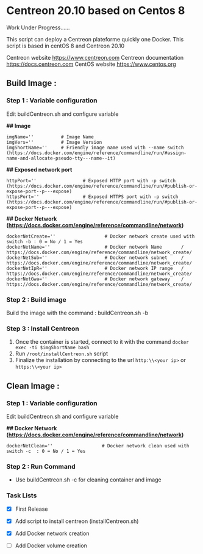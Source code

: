 # Centreon 20.10 based on Centos 8

Work Under Progress......

This script can deploy a Centreon plateforme quickly one Docker. This script is based in centOS 8 and Centreon 20.10

Centreon website           https://www.centreon.com
Centreon documentation     https://docs.centreon.com
CentOS website             https://www.centos.org

## Build Image :

### Step 1 : Variable configuration

Edit buildCentreon.sh and configure variable

**## Image**
```
imgName=''          # Image Name
imgVers=''          # Image Version
imgShortName=''     # Friendly image name used with --name switch (https://docs.docker.com/engine/reference/commandline/run/#assign-name-and-allocate-pseudo-tty---name--it)
```

**## Exposed network port**
```
httpPort=''                 # Exposed HTTP port with -p switch   (https://docs.docker.com/engine/reference/commandline/run/#publish-or-expose-port--p---expose)
httpsPort=''                # Exposed HTTPS port with -p switch  (https://docs.docker.com/engine/reference/commandline/run/#publish-or-expose-port--p---expose)
```

**## Docker Network (https://docs.docker.com/engine/reference/commandline/network)**
```
dockerNetCreate=''                  # Docker network create used with switch -b : 0 = No / 1 = Yes
dockerNetName=''                    # Docker network Name       / https://docs.docker.com/engine/reference/commandline/network_create/
dockerNetSub=''                     # Docker network subnet     / https://docs.docker.com/engine/reference/commandline/network_create/
dockerNetIpR=''                     # Docker network IP range   / https://docs.docker.com/engine/reference/commandline/network_create/
dockerNetGwa=''                     # Docker network gateway    / https://docs.docker.com/engine/reference/commandline/network_create/
```

### Step 2 : Build image

Build the image with the command : buildCentreon.sh -b

### Step 3 : Install Centreon

1. Once the container is started, connect to it with the command ``` docker exec -ti $imgShortName bash ```
2. Run ```/root/installCentreon.sh``` script
3. Finalize the installation by connecting to the url ```http:\\<your ip>``` or ```https:\\<your ip>```

## Clean Image : 

### Step 1 : Variable configuration

Edit buildCentreon.sh and configure variable

**## Docker Network (https://docs.docker.com/engine/reference/commandline/network)**
```
dockerNetClean=''                  # Docker network clean used with switch -c  : 0 = No / 1 = Yes
```

### Step 2 : Run Command
- Use  buildCentreon.sh -c for cleaning container and image 


### Task Lists

- [x] First Release
- [x] Add script to install centreon (installCentreon.sh)
- [x] Add Docker network creation
- [ ] Add Docker volume creation


